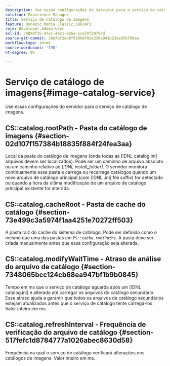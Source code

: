 ```yaml
---
description: Use essas configurações do servidor para o serviço de catálogo de imagens.
solution: Experience Manager
title: Serviço de catálogo de imagens
feature: Dynamic Media Classic,SDK/API
role: Developer,Admin,User
exl-id: c089ef35-47a1-4921-8a5e-1ca78f29794d
source-git-commit: 38afaf2ed0f01868f02e236e941b23eed5b790aa
workflow-type: tm+mt
source-wordcount: '198'
ht-degree: 0%

---
```


# Serviço de catálogo de imagens{#image-catalog-service}

Use essas configurações do servidor para o serviço de catálogo de imagens.

## CS::catalog.rootPath - Pasta do catálogo de imagens {#section-02d107f157384b18835f884f24fea3aa}

Local da pasta do catálogo de imagens (onde todas as [!DNL catalog.ini] arquivos devem ser localizados). Pode ser um caminho de arquivo absoluto ou um caminho relativo ao *[!DNL install_folder]*. O servidor monitora continuamente essa pasta e carrega ou recarrega catálogos quando um novo arquivo de catálogo principal (com [!DNL .ini] file suffix) for detectado ou quando a hora da última modificação de um arquivo de catálogo principal existente for alterada.

## CS::catalog.cacheRoot - Pasta de cache do catálogo {#section-73e499c3a5974f1aa4251e70272ff503}

A pasta raiz do cache do sistema de catálogo. Pode ser definido como o mesmo que uma das pastas em `PS::cache.rootPaths`. A pasta deve ser criada manualmente antes que essa configuração seja alterada.

## CS::catalog.modifyWaitTime - Atraso de análise do arquivo de catálogo {#section-7348065bcc124cb68ea947bf1b9b0845}

Tempo em ms que o serviço de catálogo aguarda após um [!DNL catalog.ini] é alterado até carregar os arquivos do catálogo secundário. Esse atraso ajuda a garantir que todos os arquivos de catálogo secundários estejam atualizados antes que o serviço de catálogo tente carregá-los. Valor inteiro em ms.

## CS::catalog.refreshInterval - Frequência de verificação do arquivo de catálogo {#section-517fefc1d8784777a1026abec8630d58}

Frequência na qual o serviço de catálogo verificará alterações nos catálogos de imagens. Valor inteiro em ms.

